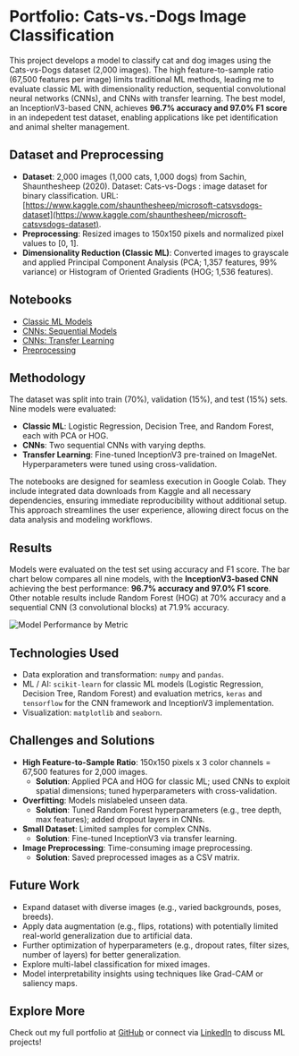 # Portfolio: Cats-vs.-Dogs Image Classification
This project develops a model to classify cat and dog images using the Cats-vs-Dogs dataset (2,000 images). The high feature-to-sample ratio (67,500 features per image) limits traditional ML methods, leading me to evaluate classic ML with dimensionality reduction, sequential convolutional neural networks (CNNs), and CNNs with transfer learning. The best model, an InceptionV3-based CNN, achieves **96.7% accuracy and 97.0% F1 score** in an indepedent test dataset, enabling applications like pet identification and animal shelter management.

## Dataset and Preprocessing
- **Dataset**: 2,000 images (1,000 cats, 1,000 dogs) from Sachin, Shaunthesheep (2020). Dataset: Cats-vs-Dogs : image dataset for binary classification. URL: [https://www.kaggle.com/shaunthesheep/microsoft-catsvsdogs-dataset](https://www.kaggle.com/shaunthesheep/microsoft-catsvsdogs-dataset).
- **Preprocessing**: Resized images to 150x150 pixels and normalized pixel values to [0, 1].
- **Dimensionality Reduction (Classic ML)**: Converted images to grayscale and applied Principal Component Analysis (PCA; 1,357 features, 99% variance) or Histogram of Oriented Gradients (HOG; 1,536 features).

## Notebooks
- [Classic ML Models](https://github.com/alexARC26/portfolio-classification-neural-networks/notebooks/1_Classic_ML_Models.ipynb)
- [CNNs: Sequential Models](https://github.com/alexARC26/portfolio-classification-neural-networks/notebooks/2_CNN_Sequential.ipynb)
- [CNNs: Transfer Learning](https://github.com/alexARC26/portfolio-classification-neural-networks/notebooks/3_CNN_TransferLearning.ipynb)
- [Preprocessing](https://github.com/alexARC26/portfolio-classification-neural-networks/utils/Preprocessing.ipynb)

## Methodology
The dataset was split into train (70%), validation (15%), and test (15%) sets. Nine models were evaluated:
- **Classic ML**: Logistic Regression, Decision Tree, and Random Forest, each with PCA or HOG.
- **CNNs**: Two sequential CNNs with varying depths.
- **Transfer Learning**: Fine-tuned InceptionV3 pre-trained on ImageNet.
Hyperparameters were tuned using cross-validation.

The notebooks are designed for seamless execution in Google Colab. They include integrated data downloads from Kaggle and all necessary dependencies, ensuring immediate reproducibility without additional setup. This approach streamlines the user experience, allowing direct focus on the data analysis and modeling workflows.

## Results
Models were evaluated on the test set using accuracy and F1 score. The bar chart below compares all nine models, with the **InceptionV3-based CNN** achieving the best performance: **96.7% accuracy and 97.0% F1 score**. Other notable results include Random Forest (HOG) at 70% accuracy and a sequential CNN (3 convolutional blocks) at 71.9% accuracy.

![Model Performance by Metric](https://github.com/alexARC26/portfolio-classification-neural-networks/images/Results_Summary.png)

## Technologies Used
- Data exploration and transformation: `numpy` and `pandas`.
- ML / AI: `scikit-learn` for classic ML models (Logistic Regression, Decision Tree, Random Forest) and evaluation metrics, `keras` and `tensorflow` for the CNN framework and InceptionV3 implementation.
- Visualization: `matplotlib` and `seaborn`.

## Challenges and Solutions
- **High Feature-to-Sample Ratio**: 150x150 pixels x 3 color channels = 67,500 features for 2,000 images.
  - **Solution**: Applied PCA and HOG for classic ML; used CNNs to exploit spatial dimensions; tuned hyperparameters with cross-validation.
- **Overfitting**: Models mislabeled unseen data.
  - **Solution**: Tuned Random Forest hyperparameters (e.g., tree depth, max features); added dropout layers in CNNs.
- **Small Dataset**: Limited samples for complex CNNs.
  - **Solution**: Fine-tuned InceptionV3 via transfer learning.
- **Image Preprocessing**: Time-consuming image preprocessing.
  - **Solution**: Saved preprocessed images as a CSV matrix.

## Future Work
- Expand dataset with diverse images (e.g., varied backgrounds, poses, breeds).
- Apply data augmentation (e.g., flips, rotations) with potentially limited real-world generalization due to artificial data.
- Further optimization of hyperparameters (e.g., dropout rates, filter sizes, number of layers) for better generalization.
- Explore multi-label classification for mixed images.
- Model interpretability insights using techniques like Grad-CAM or saliency maps.

## Explore More
Check out my full portfolio at [GitHub](https://github.com/alexARC26) or connect via [LinkedIn](https://www.linkedin.com/in/alejandro-rodr%C3%ADguez-collado-a3456b17a) to discuss ML projects!